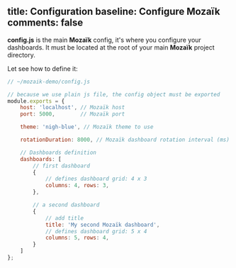 title: Configuration
baseline: Configure Mozaïk
comments: false
---
**config.js** is the main **Mozaïk** config, it's where you configure your dashboards.
It must be located at the root of your main **Mozaïk** project directory.

Let see how to define it:

``` javascript
// ~/mozaik-demo/config.js

// because we use plain js file, the config object must be exported
module.exports = {
    host: 'localhost', // Mozaïk host
    port: 5000,        // Mozaïk port

    theme: 'nigh-blue', // Mozaïk theme to use

    rotationDuration: 8000, // Mozaïk dashboard rotation interval (ms)

    // Dashboards definition
    dashboards: [
        // first dashboard
        {
            // defines dashboard grid: 4 x 3
            columns: 4, rows: 3,
        },

        // a second dashboard
        {
            // add title
            title: 'My second Mozaïk dashboard',
            // defines dashboard grid: 5 x 4
            columns: 5, rows: 4,
        }
    ]
};
```
